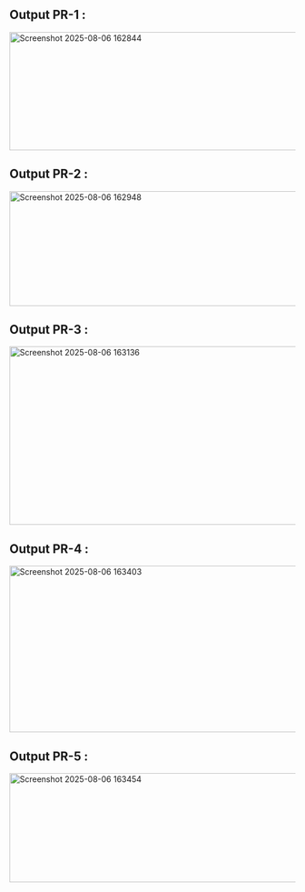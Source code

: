 <h2>Output PR-1 :</h2> <img width="1302" height="208" alt="Screenshot 2025-08-06 162844" src="https://github.com/user-attachments/assets/e62932f7-0f78-4c0e-bd2e-d54a35e5dd6a" />
<h2>Output PR-2 :</h2>
<img width="1303" height="202" alt="Screenshot 2025-08-06 162948" src="https://github.com/user-attachments/assets/7a26f2b1-630e-44d5-aa00-5539693a5ebe" />

<h2>Output PR-3 :</h2>
<img width="1304" height="314" alt="Screenshot 2025-08-06 163136" src="https://github.com/user-attachments/assets/6e0404a7-406a-49c8-bc82-2e95a75756f6" />

<h2>Output PR-4 :</h2>
<img width="1302" height="293" alt="Screenshot 2025-08-06 163403" src="https://github.com/user-attachments/assets/f5fe4177-7a94-4523-a049-0c84928297cd" />


<h2>Output PR-5 :</h2>
<img width="1309" height="192" alt="Screenshot 2025-08-06 163454" src="https://github.com/user-attachments/assets/486cb1a9-aa41-46a4-be90-50fa6c20b87d" />
